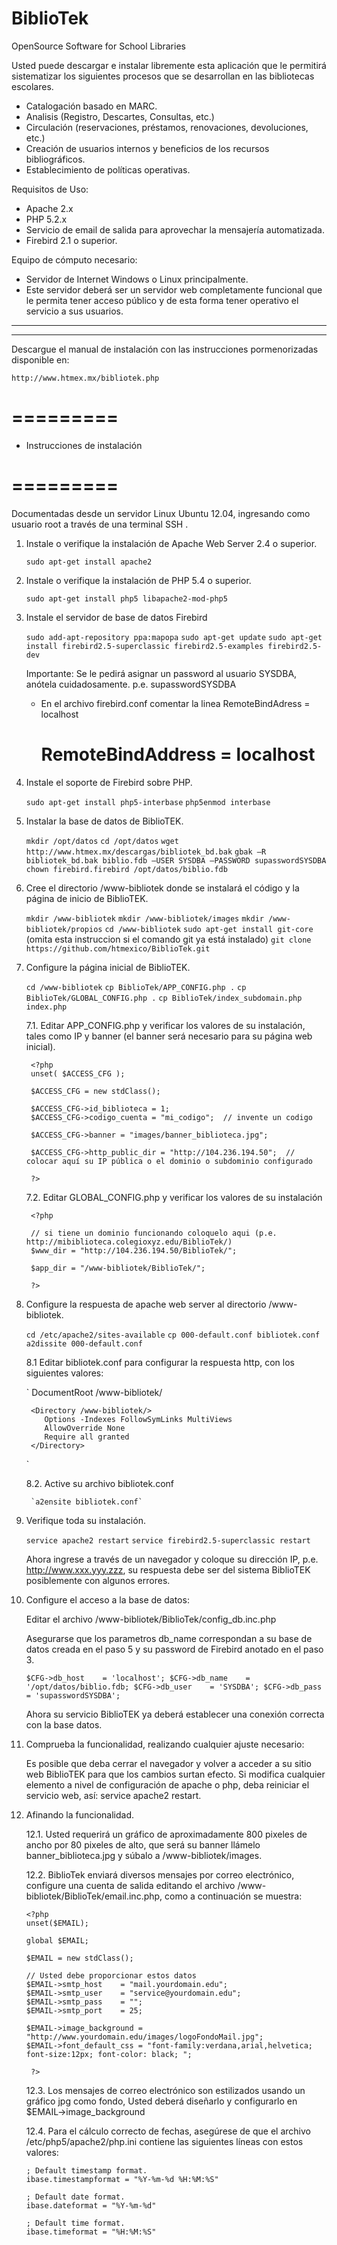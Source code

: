 BiblioTek
=========

OpenSource Software for School Libraries

Usted puede descargar e instalar libremente esta aplicación que le permitirá sistematizar los siguientes procesos que se 
desarrollan en las bibliotecas escolares.

- Catalogación basado en MARC.
- Analisis (Registro, Descartes, Consultas, etc.)
- Circulación (reservaciones, préstamos, renovaciones, devoluciones, etc.)
- Creación de usuarios internos y beneficios de los recursos bibliográficos.
- Establecimiento de políticas operativas.

Requisitos de Uso:

- Apache 2.x
- PHP 5.2.x
- Servicio de email de salida para aprovechar la mensajería automatizada.
- Firebird 2.1 o superior.

Equipo de cómputo necesario:

- Servidor de Internet Windows o Linux principalmente.
- Este servidor deberá ser un servidor web completamente funcional que le permita tener acceso público y de esta forma tener 
operativo el servicio a sus usuarios.


--------------------
--------------------

Descargue el manual de instalación con las instrucciones pormenorizadas disponible en:

	http://www.htmex.mx/bibliotek.php


=========
=========

* Instrucciones de instalación

=========
=========

Documentadas desde un servidor Linux Ubuntu 12.04, ingresando como usuario root a través de una terminal SSH
.

1. Instale o verifique la instalación de Apache Web Server 2.4 o superior.
	
	`sudo apt-get install apache2`
	
2. Instale o verifique la instalación de PHP 5.4 o superior.

	`sudo apt-get install php5 libapache2-mod-php5 `

3. Instale el servidor de base de datos Firebird

	`sudo add-apt-repository ppa:mapopa`
	`sudo apt-get update`
	`sudo apt-get install firebird2.5-superclassic firebird2.5-examples firebird2.5-dev`
	
	Importante: Se le pedirá asignar un password al usuario SYSDBA, anótela cuidadosamente. p.e. supasswordSYSDBA
	
	* En el archivo firebird.conf comentar la linea RemoteBindAdress = localhost
		# RemoteBindAddress = localhost

4. Instale el soporte de Firebird sobre PHP.

	`sudo apt-get install php5-interbase`
	`php5enmod interbase`

5. Instalar la base de datos de BiblioTEK.

	`mkdir /opt/datos`
	`cd /opt/datos`
	`wget http://www.htmex.mx/descargas/bibliotek_bd.bak`
	`gbak –R bibliotek_bd.bak biblio.fdb –USER SYSDBA –PASSWORD supasswordSYSDBA`
	`chown firebird.firebird /opt/datos/biblio.fdb` 

6. Cree el directorio /www-bibliotek donde se instalará el código y la página de inicio de BiblioTEK.

	`mkdir /www-bibliotek`
	`mkdir /www-bibliotek/images`
	`mkdir /www-bibliotek/propios`
	`cd /www-bibliotek`
	`sudo apt-get install git-core`  (omita esta instruccion si el comando git ya está instalado)
	`git clone https://github.com/htmexico/BiblioTek.git`

7. Configure la página inicial de BiblioTEK.

	`cd /www-bibliotek`
	`cp BiblioTek/APP_CONFIG.php .`
	`cp BiblioTek/GLOBAL_CONFIG.php .`
	`cp BiblioTek/index_subdomain.php index.php`

	7.1. Editar APP_CONFIG.php y verificar los valores de su instalación, tales como IP y banner (el banner será necesario para su página web inicial).

		<?php
		unset( $ACCESS_CFG );
		
		$ACCESS_CFG = new stdClass();
		
		$ACCESS_CFG->id_biblioteca = 1;
		$ACCESS_CFG->codigo_cuenta = "mi_codigo";  // invente un codigo
		
		$ACCESS_CFG->banner = "images/banner_biblioteca.jpg";
		
		$ACCESS_CFG->http_public_dir = "http://104.236.194.50";  // colocar aquí su IP pública o el dominio o subdominio configurado 
		
		?>

	7.2. Editar GLOBAL_CONFIG.php y verificar los valores de su instalación
	
		<?php
		
		// si tiene un dominio funcionando coloquelo aqui (p.e. http://mibiblioteca.colegioxyz.edu/BiblioTek/)
		$www_dir = "http://104.236.194.50/BiblioTek/";
		
		$app_dir = "/www-bibliotek/BiblioTek/";
		
		?>

8. Configure la respuesta de apache web server al directorio /www-bibliotek.

	`cd /etc/apache2/sites-available`
	`cp 000-default.conf bibliotek.conf`
	`a2dissite 000-default.conf`
	
	8.1 Editar bibliotek.conf para configurar la respuesta http, con los siguientes valores:
	
	`
		DocumentRoot /www-bibliotek/
		
		<Directory /www-bibliotek/>
		   Options -Indexes FollowSymLinks MultiViews
		   AllowOverride None
		   Require all granted
		</Directory>
	`
	
	8.2. Active su archivo bibliotek.conf
	
		`a2ensite bibliotek.conf`
	
	
9. Verifique toda su instalación.

	`service apache2 restart`
	`service firebird2.5-superclassic restart`
	
	Ahora ingrese a través de un navegador y coloque su dirección IP, p.e. http://www.xxx.yyy.zzz, su respuesta debe ser del sistema BiblioTEK posiblemente con
	algunos errores.
	
10. Configure el acceso a la base de datos:

	Editar el archivo /www-bibliotek/BiblioTek/config_db.inc.php
	
	Asegurarse que los parametros db_name correspondan a su base de datos creada en el paso 5 y su password de Firebird anotado en el paso 3.
	
	`
		$CFG->db_host    = 'localhost';
		$CFG->db_name    = '/opt/datos/biblio.fdb;
		$CFG->db_user    = 'SYSDBA';
		$CFG->db_pass    = 'supasswordSYSDBA';
	`

	Ahora su servicio BiblioTEK ya deberá establecer una conexión correcta con la base datos.
	
11. Comprueba la funcionalidad, realizando cualquier ajuste necesario:

	Es posible que deba cerrar el navegador y volver a acceder a su sitio web BiblioTEK para que los cambios surtan efecto.
	Si modifica cualquier elemento a nivel de configuración de apache o php, deba reiniciar el servicio web, así: service apache2 restart.
	
12. Afinando la funcionalidad.

	12.1. Usted requerirá un gráfico de aproximadamente 800 pixeles de ancho por 80 pixeles de alto, que será su banner llámelo banner_biblioteca.jpg y súbalo a /www-bibliotek/images.
	
	12.2. BiblioTek enviará diversos mensajes por correo electrónico, configure una cuenta de salida editando el archivo /www-bibliotek/BiblioTek/email.inc.php, 
		  como a continuación se muestra:

		<?php
		unset($EMAIL);
		
		global $EMAIL;
		
		$EMAIL = new stdClass();
		
		// Usted debe proporcionar estos datos
		$EMAIL->smtp_host    = "mail.yourdomain.edu";
		$EMAIL->smtp_user    = "service@yourdomain.edu";
		$EMAIL->smtp_pass    = "";
		$EMAIL->smtp_port	 = 25;
		
		$EMAIL->image_background = "http://www.yourdomain.edu/images/logoFondoMail.jpg";
		$EMAIL->font_default_css = "font-family:verdana,arial,helvetica; font-size:12px; font-color: black; ";
		
		 ?>

	12.3. Los mensajes de correo electrónico son estilizados usando un gráfico jpg como fondo, Usted deberá diseñarlo y configurarlo en $EMAIL->image_background

	12.4. Para el cálculo correcto de fechas, asegúrese de que el archivo /etc/php5/apache2/php.ini contiene las siguientes líneas con estos valores:
	
		; Default timestamp format.
		ibase.timestampformat = "%Y-%m-%d %H:%M:%S"
		
		; Default date format.
		ibase.dateformat = "%Y-%m-%d"
		
		; Default time format.
		ibase.timeformat = "%H:%M:%S"

	